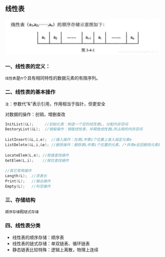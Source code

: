 ## 线性表

![线性表](../images/1.png)

### 一、线性表的定义：

`线性表`是n个具有相同特性的数据元素的有限序列。

### 二、线性表的基本操作

`注`：参数代“&”表示引用，作用相当于指针，但更安全

对数据的操作：创销，增删查改

```c
InitList(&L);     //初始化表：构造一个空的线性表L，分配内存空间
DestoryList(&L);  //销毁操作：销毁线性表，并释放线性表L所占用的内存空间

ListInsert(&L,i,e);  //插入操作：在表L中第i个位置上查入指定元素e
ListDelete(&L,i,&e); //删除操作：删除表L中第i个位置的元素，/*并用e反回删除元素的值*/

LocateElem(L,e); //按值查找操作
GetElem(L,i);    //按位查找操作

//其它常用操作
Length(L);  //求表长
Print(L);   //输出操作
Empty(L);   //判空操作
```

### 三、存储结构

`顺序存储`和`链式存储`

### 四、线性表分类

- 线性表的顺序存储：顺序表
- 线性表的链式存储：单双链表、循环链表
- 静态链表比较特殊：逻辑上离散，物理上连续
